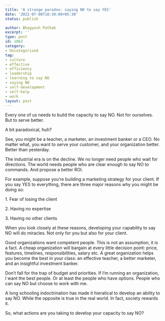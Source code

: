 ```yaml
---
title: 'A strange paradox: saying NO to say YES'
date: '2022-07-08T10:30:00+05:30'
status: publish

author: Bhagyesh Pathak
excerpt: ''
type: post
id: 1062
category:
- Uncategorized
tag:
- culture
- effective
- efficiency
- leadership
- learning to say NO
- saying NO
- self-development
- self-help
- work
layout: post
---
```


Every one of us needs to build the capacity to say NO. Not for ourselves. But to serve better.

A bit paradoxical, huh?

See, you might be a teacher, a marketer, an investment banker or a CEO. No matter what, you want to serve your customer, and your organization better. Better than yesterday.

The industrial era is on the decline. We no longer need people who wait for directions. The world needs people who are clear enough to say NO to commands. And propose a better ROI.

For example, suppose you’re building a marketing strategy for your client. If you say YES to everything, there are three major reasons why you might be doing so:

1\. Fear of losing the client

2\. Having no expertise

3\. Having no other clients

When you look closely at these reasons, developing your capability to say NO will do miracles. Not only for you but also for your client.

Good organizations want competent people. This is not an assumption, it is a fact. A cheap organization will bargain at every little decision point: price, features, timelines, responsibilities, salary etc. A great organization helps you become the best in your class: an effective teacher, a better marketer, and an insightful investment banker.

Don’t fall for the trap of budget and priorities. If I’m running an organization, I want the best people. Or at least the people who have options. People who can say NO but choose to work with me.

A long schooling indoctrination has made it hieratical to develop an ability to say NO. While the opposite is true in the real world. In fact, society rewards it.

So, what actions are you taking to develop your capacity to say NO?